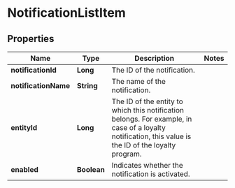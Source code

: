 

# NotificationListItem

## Properties

Name | Type | Description | Notes
------------ | ------------- | ------------- | -------------
**notificationId** | **Long** | The ID of the notification. | 
**notificationName** | **String** | The name of the notification. | 
**entityId** | **Long** | The ID of the entity to which this notification belongs. For example, in case of a loyalty notification, this value is the ID of the loyalty program.  | 
**enabled** | **Boolean** | Indicates whether the notification is activated. | 



